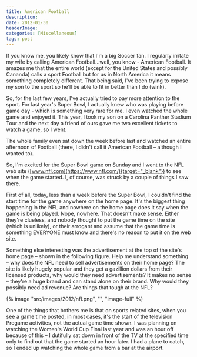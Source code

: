 ```yaml
---
title: American Football
description: 
date: 2012-01-30
headerImage: 
categories: [Miscellaneous]
tags: post
---
```


If you know me, you likely know that I'm a big Soccer fan. I regularly irritate my wife by calling American Football...well, you know - American Football. It amazes me that the entire world (except for the United States and possibly Cananda) calls a sport Football but for us in North America it means something completely different. That being said, I've been trying to expose my son to the sport so he'll be able to fit in better than I do (wink).

So, for the last few years, I've actually tried to pay more attention to the sport. For last year's Super Bowl, I actually knew who was playing before game day - which is something very rare for me. I even watched the whole game and enjoyed it. This year, I took my son on a Carolina Panther Stadium Tour and the next day a friend of ours gave me two excellent tickets to watch a game, so I went.

The whole family even sat down the week before last and watched an entire afternoon of Football (there, I didn't call it American Football – although I wanted to).

So, I'm excited for the Super Bowl game on Sunday and I went to the NFL web site ([www.nfl.com](https://www.nfl.com/){target="_blank"}) to see when the game started. I, of course, was struck by a couple of things I saw there.

First of all, today, less than a week before the Super Bowl, I couldn't find the start time for the game anywhere on the home page. It's the biggest thing happening in the NFL and nowhere on the home page does it say when the game is being played. Nope, nowhere. That doesn't make sense. Either they're clueless, and nobody thought to put the game time on the site (which is unlikely), or their arrogant and assume that the game time is something EVERYONE must know and there's no reason to put it on the web site.

Something else interesting was the advertisement at the top of the site's home page – shown in the following figure. Help me understand something – why does the NFL need to sell advertisements on their home page? The site is likely hugely popular and they get a gazillion dollars from their licensed products, why would they need advertisements? It makes no sense – they're a huge brand and can stand alone on their brand. Why would they possibly need ad revenue? Are things that tough at the NFL?

{% image "src/images/2012/nfl.png", "", "image-full" %}

One of the things that bothers me is that on sports related sites, when you see a game time posted, in most cases, it's the start of the television Pregame activities, not the actual game time shown. I was planning on watching the Women's World Cup Final last year and was an hour off because of this – I dutifully sat down in front of the TV at the specified time only to find out that the game started an hour later. I had a plane to catch, so I ended up watching the whole game from a bar at the airport.